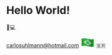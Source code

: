 <h1>
  Hello World! 
</h1>
 🤘💻

carlosuhlmann@hotmail.com  <img style="margin: 0 auto" alt="Brazil!" src="https://github.com/carlosuhlmann/carlosuhlmann/blob/master/brazil.gif" height="25"> :brazil: 
  

 




<!---
## GitHub Status:
![github stats](https://github-readme-stats.vercel.app/api?username=carlosuhlmann&show_icons=true)
## Top Languages Card:
[![Top Langs](https://github-readme-stats.vercel.app/api/top-langs/?username=carlosuhlmann)](https://github.com/carlosuhlmann/github-readme-stats)
-->






